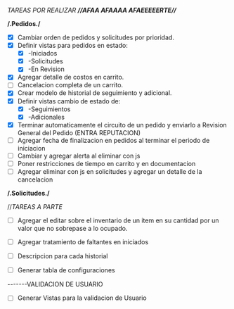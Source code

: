 *TAREAS POR REALIZAR **//AFAA AFAAAA AFAEEEEERTE//***

**/.Pedidos./**

-   [x] Cambiar orden de pedidos y solicitudes por prioridad.
-   [x] Definir vistas para pedidos en estado:
    -   [x] -Iniciados
    -   [x] -Solicitudes
    -   [x] -En Revision
-   [x] Agregar detalle de costos en carrito.
-   [ ] Cancelacion completa de un carrito.
-   [x] Crear modelo de historial de seguimiento y adicional.
-   [x] Definir vistas cambio de estado de:
    -   [x] -Seguimientos
    -   [x] -Adicionales
- [x] Terminar automaticamente el circuito de un pedido y enviarlo a Revision General del Pedido (ENTRA REPUTACION)
- [ ] Agregar fecha de finalizacion en pedidos al terminar el periodo de iniciacion
- [ ] Cambiar y agregar alerta al eliminar con js
- [ ] Poner restricciones de tiempo en carrito y en documentacion
- [ ] Agregar eliminar con js en solicitudes y agregar un detalle de la cancelacion

**/.Solicitudes./**


//*TAREAS A PARTE*
- [ ] Agregar el editar sobre el inventario de un item en su cantidad por un valor que no sobrepase a lo ocupado.
- [ ] Agregar tratamiento de faltantes en iniciados
- [ ] Descripcion para cada historial
- [ ] Generar tabla de configuraciones


-------VALIDACION DE USUARIO
- [ ] Generar Vistas para la validacion de Usuario

